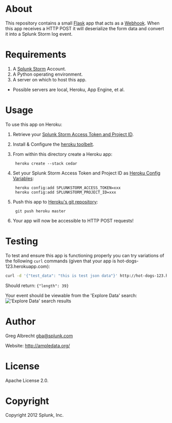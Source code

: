 About
=====
This repository contains a small [Flask](http://flask.pocoo.org/) app that
acts as a [Webhook](http://www.webhooks.org/). When this app receives a HTTP
POST it will deserialize the form data and convert it into a Splunk Storm log
event.

Requirements
============

1. A [Splunk Storm](https://www.splunkstorm.com) Account.
2. A Python operating environment. 
3. A server on which to host this app.
  - Possible servers are local, Heroku, App Engine, et al.

Usage
=====
To use this app on Heroku:

1. Retrieve your [Splunk Storm Access Token and Project
   ID](http://docs.splunk.com/Documentation/Storm/latest/User/UseStormsRESTAPI).
2. Install & Configure the [heroku toolbelt](https://toolbelt.herokuapp.com/).
3. From within this directory create a Heroku app: 

        heroku create --stack cedar

4. Set your Splunk Storm Access Token and Project ID as [Heroku Config
   Variables](https://devcenter.heroku.com/articles/config-vars):

        heroku config:add SPLUNKSTORM_ACCESS_TOKEN=xxx
        heroku config:add SPLUNKSTORM_PROJECT_ID=xxx

5. Push this app to [Heroku's git
   repository](https://devcenter.heroku.com/articles/git):

        git push heroku master

6. Your app will now be accessible to HTTP POST requests!

Testing
=======
To test and ensure this app is functioning properly you can try
variations of the following `curl` commands (given that your app is
hot-dogs-123.herokuapp.com):

```bash
curl -d '{"test_data": "this is test json data"}' http://hot-dogs-123.herokuapp.com/
```
Should return: `{"length": 39}`

Your event should be viewable from the 'Explore Data' search:
!['Explore Data' search
results](http://dl.dropbox.com/u/4036736/Screenshots/2nfd.png)

Author
======
Greg Albrecht <gba@splunk.com> 

Website: http://ampledata.org/

License
=======
Apache License 2.0.

Copyright
=========
Copyright 2012 Splunk, Inc.